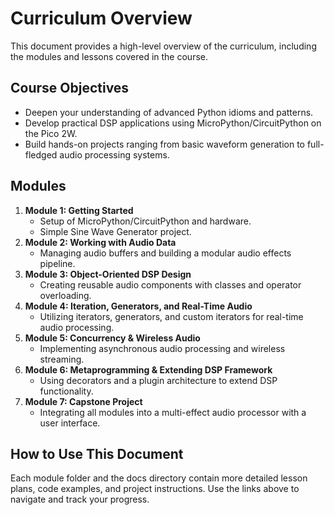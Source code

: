 # Curriculum Overview

This document provides a high-level overview of the curriculum, including the modules and lessons covered in the course.

## Course Objectives

- Deepen your understanding of advanced Python idioms and patterns.
- Develop practical DSP applications using MicroPython/CircuitPython on the Pico 2W.
- Build hands-on projects ranging from basic waveform generation to full-fledged audio processing systems.

## Modules

1. **Module 1: Getting Started**
   - Setup of MicroPython/CircuitPython and hardware.
   - Simple Sine Wave Generator project.
2. **Module 2: Working with Audio Data**
   - Managing audio buffers and building a modular audio effects pipeline.
3. **Module 3: Object-Oriented DSP Design**
   - Creating reusable audio components with classes and operator overloading.
4. **Module 4: Iteration, Generators, and Real-Time Audio**
   - Utilizing iterators, generators, and custom iterators for real-time audio processing.
5. **Module 5: Concurrency & Wireless Audio**
   - Implementing asynchronous audio processing and wireless streaming.
6. **Module 6: Metaprogramming & Extending DSP Framework**
   - Using decorators and a plugin architecture to extend DSP functionality.
7. **Module 7: Capstone Project**
   - Integrating all modules into a multi-effect audio processor with a user interface.

## How to Use This Document

Each module folder and the docs directory contain more detailed lesson plans, code examples, and project instructions. Use the links above to navigate and track your progress.
